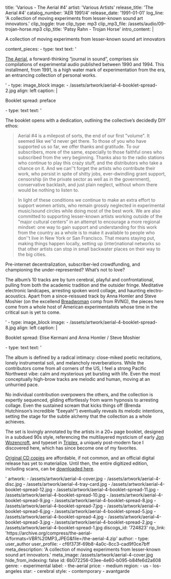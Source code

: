 title: 'Various - The Aerial #4'
artist: 'Various Artists'
release_title: 'The Aerial #4'
catalog_number: 'AER 1991/4'
release_date: '1991-01-01'
log_line: 'A collection of moving experiments from lesser-known sound art innovators.'
clip_toggle: true
clip_type: mp3
clip_mp3_file: /assets/audio/09-trojan-horse.mp3
clip_title: 'Patsy Rahn - Trojan Horse'
intro_content: |
  <p>A collection of moving experiments from lesser-known sound art innovators
  </p>
content_pieces:
  -
    type: text
    text: '<p><a href="https://www.discogs.com/label/21890-The-Aerial">The Aerial</a>, a forward-thinking “journal in sound”, comprises six compilations of experimental audio published between 1990 and 1994. This installment, from 1991, is a high water mark of experimentation from the era, an entrancing collection of personal works. &nbsp;</p>'
  -
    type: image_block
    image:
      - /assets/artwork/aerial-4-booklet-spread-2.jpg
    align: left
    caption: |
      <p>Booklet spread: preface
      </p>
  -
    type: text
    text: '<p>The booklet opens with a dedication, outlining the collective’s decidedly DIY ethos:</p><blockquote><p>Aerial #4 is a milepost of sorts, the end of our first "volume". It seemed like we''d never get there. To those of you who have supported us so far, we offer thanks and gratitude. To our subscribers, more of the same, especially to those faithful ones who subscribed from the very beginning. Thanks also to the radio stations who continue to play this crazy stuff, and the distributors who take a chance on it. And we can''t forget the artists who contribute their work, who persist in spite of shitty jobs, ever-dwindling grant support, censorship (in the private sector as well as in the government), conservative backlash, and just plain neglect, without whom there would be nothing to listen to.</p></blockquote><blockquote><p>In light of these conditions we continue to make an extra effort to support women artists, who remain grossly neglected in experimental music/sound circles while doing most of the best work. We are also committed to supporting lesser-known artists working outside of the "major cultural centers” in an attempt to encourage a more regional mindset: one way to gain support and understanding for this work from the country as a whole is to make it available to people who don''t live in New York or San Francisco. That means staying put, making things happen locally, setting up (inter)national networks so that other artists can stop in small backwater places on their way to the big cities.</p></blockquote><p>Pre-internet decentralization, subscriber-led crowdfunding, and championing the under-represented? What’s not to love?&nbsp;</p><p>The album’s 10 tracks are by turn cerebral, playful and confrontational, pulling from both the academic tradition and the outsider fringe. Meditative electronic landcapes, arresting spoken word collage, and haunting electro-acoustics. Apart from a since-reissued track by Anna Homler and Steve Moshier (on the excellend <a href="https://www.discogs.com/Anna-Homler-And-Steve-Moshier-Breadwoman-Other-Tales/release/8076786" target="_blank">Breadwoman</a> comp from RVNG), the pieces here come from a whole host of American experimentalists whose time in the critical sun is yet to come.&nbsp;</p>'
  -
    type: image_block
    image:
      - /assets/artwork/aerial-4-booklet-spread-8.jpg
    align: left
    caption: |
      <p>Booklet spread: Elise Kermani and Anna Homler / Steve Moshier
      </p>
  -
    type: text
    text: '<p>The album is defined by a radical intimacy: close-miked poetic recitations, lonely instrumental soli, and melancholy reverberations. While the contributors come from all corners of the US, I feel a strong Pacific Northwest vibe: calm and mysterious yet bursting with life. Even the most conceptually high-brow tracks are melodic and human, moving at an unhurried pace.&nbsp;</p><p>No individual contribution overpowers the others, and the collection is expertly sequenced, gliding effortlessly from warm hypnosis to arresting collage. Even the sustained scream that kicks things off (Brenda Hutchinson’s incredible “Eeeyah!”) eventually reveals its melodic intentions, setting the stage for the subtle alchemy that the collection as a whole achieves.&nbsp;</p><p>The set is lovingly annotated by the artists in a 20+ page booklet, designed in a subdued 90s style, referencing the multilayered mysticism of early <a href="https://www.discogs.com/artist/430994-Jon-Wozencroft?filter_anv=0&amp;subtype=Visual&amp;type=Credits">Jon Wozencroft</a>, and typeset in <a href="https://www.emigre.com/Fonts/Triplex-Italic">Triplex</a>, a uniquely post-modern face I discovered here, which has since become one of my favorites.&nbsp;</p><p><a href="https://www.discogs.com/sell/release/724823">Original CD copies</a> are affordable, if not common, and an official digital release has yet to materialize. Until then, the entire digitized edition, including scans, can be <a href="https://archive.org/compress/the-aerial-4/formats=VBR%20MP3,JPEG&amp;file=/the-aerial-4.zip">downloaded here</a>.<br></p>'
artwork:
  - /assets/artwork/aerial-4-cover.jpg
  - /assets/artwork/aerial-4-disc.jpg
  - /assets/artwork/aerial-4-tray-card.jpg
  - /assets/artwork/aerial-4-booklet-spread-12.jpg
  - /assets/artwork/aerial-4-booklet-spread-11.jpg
  - /assets/artwork/aerial-4-booklet-spread-10.jpg
  - /assets/artwork/aerial-4-booklet-spread-9.jpg
  - /assets/artwork/aerial-4-booklet-spread-8.jpg
  - /assets/artwork/aerial-4-booklet-spread-7.jpg
  - /assets/artwork/aerial-4-booklet-spread-6.jpg
  - /assets/artwork/aerial-4-booklet-spread-5.jpg
  - /assets/artwork/aerial-4-booklet-spread-4.jpg
  - /assets/artwork/aerial-4-booklet-spread-3.jpg
  - /assets/artwork/aerial-4-booklet-spread-2.jpg
  - /assets/artwork/aerial-4-booklet-spread-1.jpg
discogs_id: '724823'
rip_link: 'https://archive.org/compress/the-aerial-4/formats=VBR%20MP3,JPEG&file=/the-aerial-4.zip'
author:
  -
    type: user_author
    user_profile:
      - cf6f373f-69b8-4a0c-8cc3-cad9f0ce7bff
meta_description: 'A collection of moving experiments from lesser-known sound art innovators.'
meta_image: /assets/artwork/aerial-4-cover.jpg
hide_from_indexing: false
id: 6b072256-03ee-4e60-b095-b84fe6d2a608
genre:
  - experimental
label:
  - the-aerial
price:
  - medium
region:
  - us
  - los-angeles
star:
  - cerebral
style:
  - contemporary
  - avantgarde
